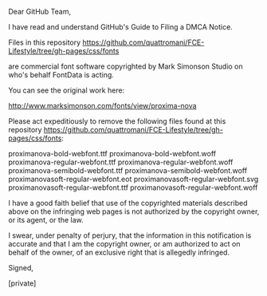 Dear GitHub Team,

I have read and understand GitHub's Guide to Filing a DMCA Notice.

Files in this repository
https://github.com/quattromani/FCE-Lifestyle/tree/gh-pages/css/fonts

are commercial font software copyrighted by Mark Simonson Studio on
who's behalf FontData is acting.

You can see the original work here:

http://www.marksimonson.com/fonts/view/proxima-nova

Please act expeditiously to remove the following files found at this
repository
https://github.com/quattromani/FCE-Lifestyle/tree/gh-pages/css/fonts:

proximanova-bold-webfont.ttf
proximanova-bold-webfont.woff
proximanova-regular-webfont.ttf
proximanova-regular-webfont.woff
proximanova-semibold-webfont.ttf
proximanova-semibold-webfont.woff
proximanovasoft-regular-webfont.eot
proximanovasoft-regular-webfont.svg
proximanovasoft-regular-webfont.ttf
proximanovasoft-regular-webfont.woff

I have a good faith belief that use of the copyrighted materials
described above on the infringing web pages is not authorized by the
copyright owner, or its agent, or the law.

I swear, under penalty of perjury, that the information in this
notification is accurate and that I am the copyright owner, or am
authorized to act on behalf of the owner, of an exclusive right that is
allegedly infringed.

Signed,

[private]

